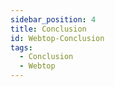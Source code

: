 ```yaml
---
sidebar_position: 4
title: Conclusion
id: Webtop-Conclusion
tags:
  - Conclusion
  - Webtop
---
```


